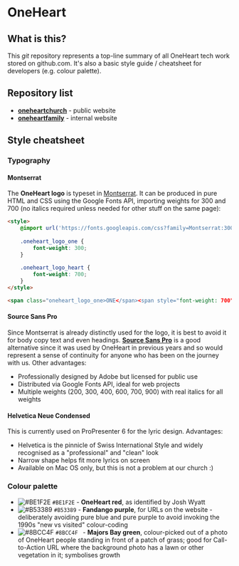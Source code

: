 # OneHeart

## What is this?

This *git* repository represents a top-line summary of all OneHeart tech work stored on github.com. It's also a basic style guide / cheatsheet for developers (e.g. colour palette).

## Repository list

- [**oneheartchurch**](https://github.com/blairw/oneheartchurch) - public website
- [**oneheartfamily**](https://github.com/blairw/oneheartfamily) - internal website

## Style cheatsheet

### Typography

#### Montserrat

The **OneHeart logo** is typeset in [Montserrat](https://fonts.google.com/specimen/Montserrat). It can be produced in pure HTML and CSS using the Google Fonts API, importing weights for 300 and 700 (no italics required unless needed for other stuff on the same page):

```html
<style>
	@import url('https://fonts.googleapis.com/css?family=Montserrat:300,700');
	
	.oneheart_logo_one {
		font-weight: 300;
	}
	
	.oneheart_logo_heart {
		font-weight: 700;
	}
</style>

<span class="oneheart_logo_one>ONE</span><span style="font-weight: 700">HEART</span>

```

#### Source Sans Pro

Since Montserrat is already distinctly used for the logo, it is best to avoid it for body copy text and even headings. **[Source Sans Pro](https://fonts.google.com/specimen/Source+Sans+Pro)** is a good alternative since it was used by OneHeart in previous years and so would represent a sense of continuity for anyone who has been on the journey with us. Other advantages:

- Professionally designed by Adobe but licensed for public use
- Distributed via Google Fonts API, ideal for web projects
- Multiple weights (200, 300, 400, 600, 700, 900) with real italics for all weights


#### Helvetica Neue Condensed

This is currently used on ProPresenter 6 for the lyric design. Advantages:

- Helvetica is the pinnicle of Swiss International Style and widely recognised as a "professional" and "clean" look
- Narrow shape helps fit more lyrics on screen
- Available on Mac OS only, but this is not a problem at our church :)


### Colour palette

- ![#BE1F2E](https://placehold.it/15/BE1F2E/000000?text=+) `#BE1F2E` - **OneHeart red**, as identified by Josh Wyatt
- ![#B53389](https://placehold.it/15/B53389/000000?text=+) `#B53389` - **Fandango purple**, for URLs on the website - deliberately avoiding pure blue and pure purple to avoid invoking the 1990s "new vs visited" colour-coding
- ![#8BCC4F](https://placehold.it/15/8BCC4F/000000?text=+) `#8BCC4F ` - **Majors Bay green**, colour-picked out of a photo of OneHeart people standing in front of a patch of grass; good for Call-to-Action URL where the background photo has a lawn or other vegetation in it; symbolises growth